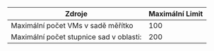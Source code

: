 Zdroje|Maximální Limit
---|---
Maximální počet VMs v sadě měřítko|100
Maximální počet stupnice sad v oblasti:|200
